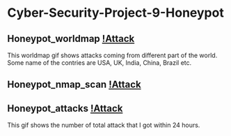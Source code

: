 # Cyber-Security-Project-9-Honeypot
## Honeypot_worldmap [!Attack](https://github.com/birajsilwal/Cyber-Security-Project-9-Honeypot/blob/master/Honeypot_worldmap.gif)

This worldmap gif shows attacks coming from different part of the world. Some name of the contries are USA, UK, India, China, Brazil etc. 

## Honeypot_nmap_scan [!Attack](https://github.com/birajsilwal/Cyber-Security-Project-9-Honeypot/blob/master/Honeypot_nmap_scan.gif)

## Honeypot_attacks [!Attack](https://github.com/birajsilwal/Cyber-Security-Project-9-Honeypot/blob/master/Honeypot_attacks.gif)

This gif shows the number of total attack that I got within 24 hours. 


